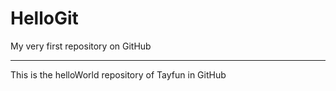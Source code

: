HelloGit
========

My very first repository on GitHub

-----------
This is the helloWorld repository of Tayfun in GitHub


